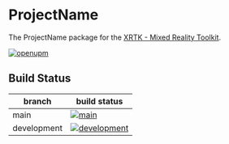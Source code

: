 # ProjectName

The ProjectName package for the [XRTK - Mixed Reality Toolkit](https://github.com/XRTK/XRTK-Core).

[![openupm](https://img.shields.io/npm/v/com.xrtk.projectname?label=openupm&registry_uri=https://package.openupm.com)](https://openupm.com/packages/com.xrtk.projectname/)

## Build Status

| branch | build status |
| --- | --- |
| main | [![main](https://github.com/XRTK/com.xrtk.projectname/actions/workflows/build.yml/badge.svg?branch=main)](https://github.com/XRTK/com.xrtk.projectname/actions/workflows/build.yml) |
| development | [![development](https://github.com/XRTK/com.xrtk.projectname/actions/workflows/build.yml/badge.svg?branch=development)](https://github.com/XRTK/com.xrtk.projectname/actions/workflows/build.yml) |
